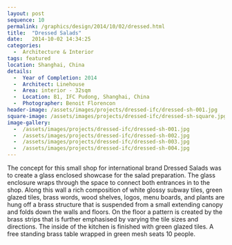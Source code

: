 ```yaml
---
layout: post
sequence: 10
permalink: /graphics/design/2014/10/02/dressed.html
title:  "Dressed Salads"
date:   2014-10-02 14:34:25
categories:
  -  Architecture & Interior
tags: featured
location: Shanghai, China
details:
  -  Year of Completion: 2014
  -  Architect: Linehouse
  -  Area: interior - 32sqm
  -  Location: B1, IFC Pudong, Shanghai, China
  -  Photographer: Benoit Florencon
header-image: /assets/images/projects/dressed-ifc/dressed-sh-001.jpg
square-image: /assets/images/projects/dressed-ifc/dressed-sh-square.jpg
image-gallery:
  -  /assets/images/projects/dressed-ifc/dressed-sh-001.jpg
  -  /assets/images/projects/dressed-ifc/dressed-sh-002.jpg
  -  /assets/images/projects/dressed-ifc/dressed-sh-003.jpg
  -  /assets/images/projects/dressed-ifc/dressed-sh-004.jpg  
---
```

The concept for this small shop for international brand Dressed Salads was to create a glass enclosed showcase for the salad preparation. The glass enclosure wraps through the space to connect both entrances in to the shop. Along this wall a rich composition of white glossy subway tiles, green glazed tiles, brass words, wood shelves, logos, menu boards, and plants are hung off a brass structure that is suspended from a small extending canopy and folds down the walls and floors. On the floor a pattern is created by the brass strips that is further emphasised by varying the tile sizes and directions. The inside of the kitchen is finished with green glazed tiles. A free standing brass table wrapped in green mesh seats 10 people.